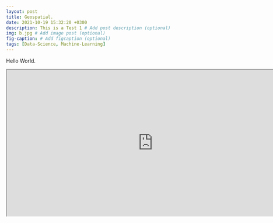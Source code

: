 ```yaml
---
layout: post
title: Geospatial.
date: 2021-10-19 15:32:20 +0300
description: This is a Test 1 # Add post description (optional)
img: b.jpg # Add image post (optional)
fig-caption: # Add figcaption (optional)
tags: [Data-Science, Machine-Learning]
---
```

Hello World.


<iframe src="https://www.kaggleusercontent.com/kf/77490061/eyJhbGciOiJkaXIiLCJlbmMiOiJBMTI4Q0JDLUhTMjU2In0..Opqy7cXyq7NnnW4g5PhRDQ.a3ecBkVP-6HD2m2uY69C4OrdRUcQZqQGWtPy39-_KwY2Y8tUERl9I7WyhaiHn0DpHToP0WQbzm-mjqNBod-DQJtjQvxHc5-_ea2my8qxWllwCU3CGQTyZbj9UOlGuK51BqajooEEk5aUYLXZy_YgtuIYTCXQISlWIaWh6Zl2o0ZuraU-VbkrTLx4NnXOlBY3itxMjLVPD1oxt-wKBv0gZ9rYKttlsef9IqHiTl9MIo1rBT3LgkRDPAQ5nK5IpVhgWTFRa4hUNYOe0Xz_gsrpZGfydvRQ8JUoVIAPJfpiB3u_T4jqDl3apI0QHrN5Zcby2-2MFnkbVuCSZwJ4T579YmaUmyOaG3JxV-wLQDHHXNVouJKyiLVeM5GIbZwQaIgGBkB-40jQDkbnJYwgMCRQPpmgsPvSdlWuQhjNIO1POQ2S8-wq-TvVCqvgj6LAIq6ie3mDnV8mDAshShhFILgGh9Xq5g0G0nZWWDq1WusSK67eoX8ZuOdrsbc-O8LMrB_I6besOQKEu4LdRrXpN-XNHXtlPZBbTWhjAZRCCbfLusq08mn_pPRvD9sr7Wrjm9TWNCL_wYj2JB4LCNj3P447SeGDLcAE9jZRBPjPkXQ09cERh2YMkzXPk2W_Gu2CVW8Z-tmDgc74WJ1w8gILMH42SDUXV1kHyudX_bs3B2jvGaQ.vncOLU46z9vEksGuTENP8Q/q_1.html" width="800" height="400"></iframe>

